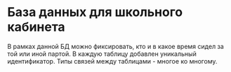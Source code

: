 # База данных для школьного кабинета
В рамках данной БД можно фиксировать, кто и в какое время сидел за той или иной партой.
В каждую таблицу добавлен уникальный идентификатор.
Типы связей между таблицами - многое ко многому.
